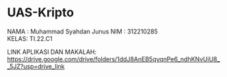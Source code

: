 # UAS-Kripto

NAMA : Muhammad Syahdan Junus
NIM  : 312210285  
KELAS: TI.22.C1

LINK APLIKASI  DAN MAKALAH: https://drive.google.com/drive/folders/1ddJ8AnEB5qyqnPe6_ndhKNvUiU8__5JZ?usp=drive_link

